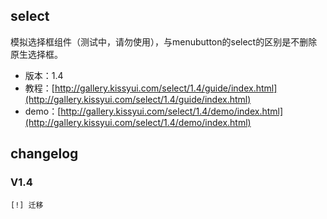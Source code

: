 ## select

模拟选择框组件（测试中，请勿使用），与menubutton的select的区别是不删除原生选择框。

* 版本：1.4
* 教程：[http://gallery.kissyui.com/select/1.4/guide/index.html](http://gallery.kissyui.com/select/1.4/guide/index.html)
* demo：[http://gallery.kissyui.com/select/1.4/demo/index.html](http://gallery.kissyui.com/select/1.4/demo/index.html)

## changelog

### V1.4

    [!] 迁移


